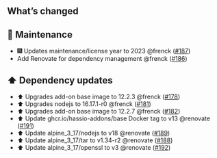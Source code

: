 ## What’s changed

## 🧰 Maintenance

- 🎆 Updates maintenance/license year to 2023 @frenck ([#187](https://github.com/hassio-addons/addon-home-panel/pull/187))
- Add Renovate for dependency management @frenck ([#186](https://github.com/hassio-addons/addon-home-panel/pull/186))

## ⬆️ Dependency updates

- ⬆️ Upgrades add-on base image to 12.2.3 @frenck ([#178](https://github.com/hassio-addons/addon-home-panel/pull/178))
- ⬆️ Upgrades nodejs to 16.17.1-r0 @frenck ([#181](https://github.com/hassio-addons/addon-home-panel/pull/181))
- ⬆️ Upgrades add-on base image to 12.2.7 @frenck ([#182](https://github.com/hassio-addons/addon-home-panel/pull/182))
- ⬆️ Update ghcr.io/hassio-addons/base Docker tag to v13 @renovate ([#191](https://github.com/hassio-addons/addon-home-panel/pull/191))
- ⬆️ Update alpine_3_17/nodejs to v18 @renovate ([#189](https://github.com/hassio-addons/addon-home-panel/pull/189))
- ⬆️ Update alpine_3_17/tar to v1.34-r2 @renovate ([#188](https://github.com/hassio-addons/addon-home-panel/pull/188))
- ⬆️ Update alpine_3_17/openssl to v3 @renovate ([#192](https://github.com/hassio-addons/addon-home-panel/pull/192))
